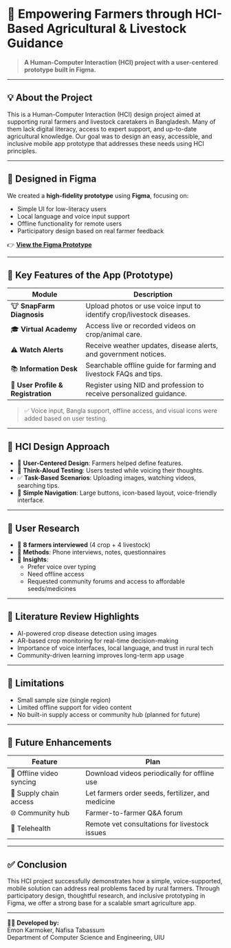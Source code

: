 # 🌾 Empowering Farmers through HCI-Based Agricultural & Livestock Guidance

> **A Human-Computer Interaction (HCI) project with a user-centered prototype built in Figma.**

---

## 💡 About the Project

This is a Human-Computer Interaction (HCI) design project aimed at supporting rural farmers and livestock caretakers in Bangladesh. Many of them lack digital literacy, access to expert support, and up-to-date agricultural knowledge. Our goal was to design an easy, accessible, and inclusive mobile app prototype that addresses these needs using HCI principles.

---

## 🎨 Designed in Figma

We created a **high-fidelity prototype** using **Figma**, focusing on:
- Simple UI for low-literacy users
- Local language and voice input support
- Offline functionality for remote users
- Participatory design based on real farmer feedback

👉 **[View the Figma Prototype](https://www.figma.com/design/iUxRg7zWec5NqjPUTCkuzC/HCI_figma)**

---

## 📱 Key Features of the App (Prototype)

| Module                  | Description |
|------------------------|-------------|
| 🐮 **SnapFarm Diagnosis** | Upload photos or use voice input to identify crop/livestock diseases. |
| 🎓 **Virtual Academy**     | Access live or recorded videos on crop/animal care. |
| ⚠️ **Watch Alerts**        | Receive weather updates, disease alerts, and government notices. |
| 📚 **Information Desk**    | Searchable offline guide for farming and livestock FAQs and tips. |
| 👤 **User Profile & Registration** | Register using NID and profession to receive personalized guidance. |

> ✅ Voice input, Bangla support, offline access, and visual icons were added based on user testing.

---

## 🧠 HCI Design Approach

- 🎯 **User-Centered Design**: Farmers helped define features.
- 🎤 **Think-Aloud Testing**: Users tested while voicing their thoughts.
- ✅ **Task-Based Scenarios**: Uploading images, watching videos, searching tips.
- 🧭 **Simple Navigation**: Large buttons, icon-based layout, voice-friendly interface.

---

## 🧪 User Research

- 👥 **8 farmers interviewed** (4 crop + 4 livestock)
- 🧾 **Methods**: Phone interviews, notes, questionnaires
- 💬 **Insights**:
  - Prefer voice over typing
  - Need offline access
  - Requested community forums and access to affordable seeds/medicines

---

## 🔬 Literature Review Highlights

- AI-powered crop disease detection using images
- AR-based crop monitoring for real-time decision-making
- Importance of voice interfaces, local language, and trust in rural tech
- Community-driven learning improves long-term app usage

---

## 🚧 Limitations

- Small sample size (single region)
- Limited offline support for video content
- No built-in supply access or community hub (planned for future)

---

## 🔮 Future Enhancements

| Feature | Plan |
|--------|------|
| 📡 Offline video syncing | Download videos periodically for offline use |
| 🛒 Supply chain access | Let farmers order seeds, fertilizer, and medicine |
| 🌐 Community hub | Farmer-to-farmer Q&A forum |
| 🏥 Telehealth | Remote vet consultations for livestock issues |

---

## ✅ Conclusion

This HCI project successfully demonstrates how a simple, voice-supported, mobile solution can address real problems faced by rural farmers. Through participatory design, thoughtful research, and inclusive prototyping in Figma, we offer a strong base for a scalable smart agriculture app.

---

👨‍💻 **Developed by:**  
Emon Karmoker, Nafisa Tabassum  
Department of Computer Science and Engineering, UIU
